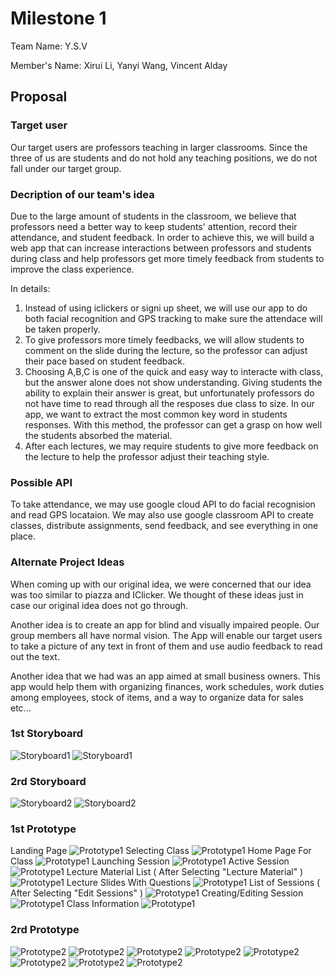 # Milestone 1
Team Name: Y.S.V 

Member's Name: Xirui Li, Yanyi Wang, Vincent Alday

## Proposal 
### Target user
Our target users are professors teaching in larger classrooms. Since the three of us are students and do not hold any teaching positions, we do not fall under our target group.


### Decription of our team's idea 

Due to the large amount of students in the classroom, we believe that professors need a better way to keep students' attention, record their attendance, and student feedback. In order to achieve this, we will build a web app that can increase interactions between professors and students during class and help professors get more timely feedback from students to improve the class experience.  

In details: 
1) Instead of using iclickers or signi up sheet, we will use our app to do both facial recognition and GPS tracking to make sure the attendace will be taken properly. 
2) To give professors more timely feedbacks, we will allow students to comment on the slide during the lecture, so the professor can adjust their pace based on student feedback.
3) Choosing A,B,C is one of the quick and easy way to interacte with class, but the answer alone does not show understanding. Giving students the ability to explain their answer is great, but unfortunately professors do not have time to read through all the resposes due class to size. In our app, we want to extract the most common key word in students responses. With this method, the professor can get a grasp on how well the students absorbed the material.
4) After each lectures, we may require students to give more feedback on the lecture to help the professor adjust their teaching style. 


### Possible API 
 
To take attendance, we may use google cloud API to do facial recognision and read GPS locataion. We may also use google classroom API to create classes, distribute assignments, send feedback, and see everything in one place.

### Alternate Project Ideas
When coming up with our original idea, we were concerned that our idea was too similar to piazza and IClicker. We thought of these ideas just in case our original idea does not go through.

Another idea is to create an app for blind and visually impaired people. Our group members all have normal vision. The App will enable our target users to take a picture of any text in front of them and use audio feedback to read out the text. 

Another idea that we had was an app aimed at small business owners. This app would help them with organizing finances, work schedules, work duties among employees, stock of items, and a way to organize data for sales etc... 

### 1st Storyboard 
![Storyboard1](1_1.jpg)
![Storyboard1](1_2.png)

### 2rd Storyboard 
![Storyboard2](2_1.png)
![Storyboard2](2_2.png)

### 1st Prototype
Landing Page
![Prototype1](Landing_Page_1.png)
Selecting Class
![Prototype1](Landing_Page_2.png)
Home Page For Class
![Prototype1](Home_Page_3.png)
Launching Session
![Prototype1](Home_Page_Clicked_4.png)
Active Session
![Prototype1](Active_Session_5.png)
Lecture Material List ( After Selecting "Lecture Material" )
![Prototype1](Lecture_Material_6.png)
Lecture Slides With Questions
![Prototype1](Lecture_Section_Page_7.png)
List of Sessions ( After Selecting "Edit Sessions" )
![Prototype1](List_of_Sessions_8.png)
Creating/Editing Session
![Prototype1](Session_Question_Creator_9.png)
Class Information
![Prototype1](Class_Information_10.png)


### 2rd Prototype
![Prototype2](Signinpage.png)
![Prototype2](Mainpage.png)
![Prototype2](Attendance.png)
![Prototype2](Exporttofile.png)
![Prototype2](questionpage.png)
![Prototype2](Explanationofanswers.png)
![Prototype2](Materials.png)
![Prototype2](Addnewmaterial.png)


